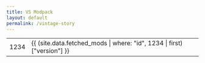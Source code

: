 ```yaml
---
title: VS Modpack
layout: default
permalink: /vintage-story
---
```


|      |                                                                         |
| ---- | ----------------------------------------------------------------------- |
| 1234 | {{ (site.data.fetched_mods \| where: "id", 1234 \| first)["version"] }} |

